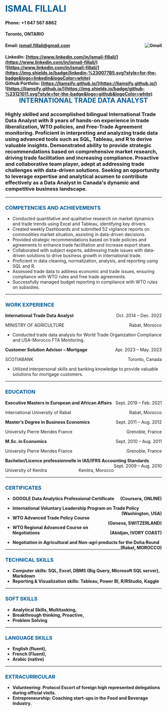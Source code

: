 #  <span style="color:#005b96"> ISMAL FILLALI </span>
#### Phone: +1 647 567 8862 
#### Toronto, ONTARIO </p>
#### <p style="text-align:left;">  Email: ismail.fillali@gmail.com <span style="float:right;">![Gmail](https://img.shields.io/badge/Gmail-D14836?style=for-the-badge&logo=gmail&logoColor=white) </span></p> 
#### <p style="text-align:left;"> LinkedIn: [https://www.linkedin.com/in/ismail-fillali/](https://www.linkedin.com/in/ismail-fillali/)<span style="float:right;"> ![https://www.linkedin.com/in/ismail-fillali/](https://img.shields.io/badge/linkedin-%230077B5.svg?style=for-the-badge&logo=linkedin&logoColor=white) </span></p>
#### <p style="text-align:left;"> Github Portfolio: [https://liamsify.github.io/](https://liamsify.github.io/)<span style="float:right;"> ![https://liamsify.github.io/](https://img.shields.io/badge/github-%23121011.svg?style=for-the-badge&logo=github&logoColor=white) </span></p>


 ## <p style="text-align: center;"> <span style="color:#005b96"> INTERNATIONAL TRADE DATA ANALYST </p></span>

### Highly skilled and accomplished bilingual International Trade Data Analyst with 8 years of hands-on experience in trade liberalization, WTO policies, and Free-Trade Agreement monitoring. Proficient in interpreting and analyzing trade data using advanced tools such as SQL, Tableau, and R to derive valuable insights. Demonstrated ability to provide strategic recommendations based on comprehensive market research, driving trade facilitation and increasing compliance. Proactive and collaborative team player, adept at addressing trade challenges with data-driven solutions. Seeking an opportunity to leverage expertise and analytical acumen to contribute effectively as a Data Analyst in Canada's dynamic and competitive business landscape.
---
### <span style="color:#005b96">COMPETENCIES AND ACHIEVEMENTS</span>
-  Conducted quantitative and qualitative research on market dynamics and trade trends using Excel and Tableau, identifying key drivers.
-  Created weekly Dashboards and submitted 52 vigilance reports on commodities market situation, assisting in data-driven decisions.
-  Provided strategic recommendations based on trade policies and agreements to enhance trade facilitation and increase export share.
-  Collaborated with subject experts, addressing trade issues with data-driven solutions to drive business growth in international trade.
-  Proficient in data cleaning, normalization, analysis, and reporting using SQL and R.
-  Assessed trade data to address economic and trade issues, ensuring compliance with WTO rules and free trade agreements.
-  Successfully managed budget reporting in compliance with WTO rules on subsidies.

---
### <span style="color:#005b96"> WORK EXPERIENCE</span>

<p style="text-align:left;"> <b> International Trade Data Analyst</b><span style="float:right;"> Oct. 2014 – Dec. 2022 </span></p>
<p style="text-align:left;"> MINISTRY OF AGRICULTURE <span style="float:right;"> Rabat, Morocco </span> </p>

- Conducted trade data analysis for World Trade Organization Compliance and USA-Morocco FTA Monitoring.

<p style="text-align:left;"> <b> Customer Solution Advisor – Mortgage</b><span style="float:right;"> Apr. 2023 – May. 2023 </span></p>
SCOTIABANK  <span style="float:right;"> Toronto, Canada </span> </p>

- Utilized interpersonal skills and banking knowledge to provide valuable solutions for mortgage customers.

---
### <span style="color:#005b96"> EDUCATION</span>

<p style="text-align:left;"> <b> Executive Masters in European and African Affairs </b> <span style="float:right;"> Sept. 2019 – Feb. 2021 </span></p>
<p style="text-align:left;"> International University of Rabat <span style="float:right;"> Rabat, Morocco </span></p>

<p style="text-align:left;"> <b> Master’s Degree in Business Economics</b> <span style="float:right;"> Sept. 2011 – Aug. 2012 </span></p>
<p style="text-align:left;"> University Pierre Mendes France <span style="float:right;"> Grenoble, France </span></p>

<p style="text-align:left;"> <b> M.Sc. in Economics </b> <span style="float:right;"> Sept. 2010 – Aug. 2011 </span></p>
<p style="text-align:left;"> University Pierre Mendes France <span style="float:right;"> Grenoble, France </span></p>

<p style="text-align:left;"> <b> Bachelor/Licence professionnelle in IAS/IFRS Accounting Standards </b> <span style="float:right;"> Sept. 2009 – Aug. 2010 </span></p>
<p style="text-align:left;"> University of Kenitra <span style="float:right;"> Kenitra, Morocco </span></p>

---
### <span style="color:#005b96"> CERTIFICATES</span>
- <p style="text-align:left;"> <b> GOOGLE Data Analytics Professional Certificate <span style="float:right;"> (Coursera, ONLINE) </span></p>

- <p style="text-align:left;"> <b> International Voluntary Leadership Program on Trade Policy <span style="float:right;"> (Washington, USA) </span></p>

- <p style="text-align:left;"> <b> WTO Advanced Trade Policy Course <span style="float:right;"> (Geneva, SWITZERLAND) </span></p>

- <p style="text-align:left;"> <b> WTO Regional Advanced Course on Negotiations <span style="float:right;">  (Abidjan, IVORY COAST) </span></p>

- <p style="text-align:left;"> <b> Negotiation in Agricultural and Non-agri products for the Doha Round <span style="float:right;"> (Rabat, MOROCCO) </span></p>

---
### <span style="color:#005b96"> TECHNICAL SKILLS</span>
- Computer skills: SQL, Excel, DBMS (Big Query, Microsoft SQL server), Markdown
- Reporting & Visualization skills: Tableau, Power BI, R/RStudio, Kaggle
---
### <span style="color:#005b96"> SOFT SKILLS</span>
- Analytical Skills, Multitasking,
- Breakthrough thinking, Proactive,
- Problem Solving
---
### <span style="color:#005b96"> LANGUAGE SKILLS</span>

 - English (fluent),
 - French (Fluent),
 - Arabic (native)
---
### <span style="color:#005b96"> EXTRACURRICULAR</span>
 - Volunteering: Protocol Escort of foreign high represented delegations during official visits.
 - Entrepreneurship: Coaching start-ups in the Food and Beverage Industry.
